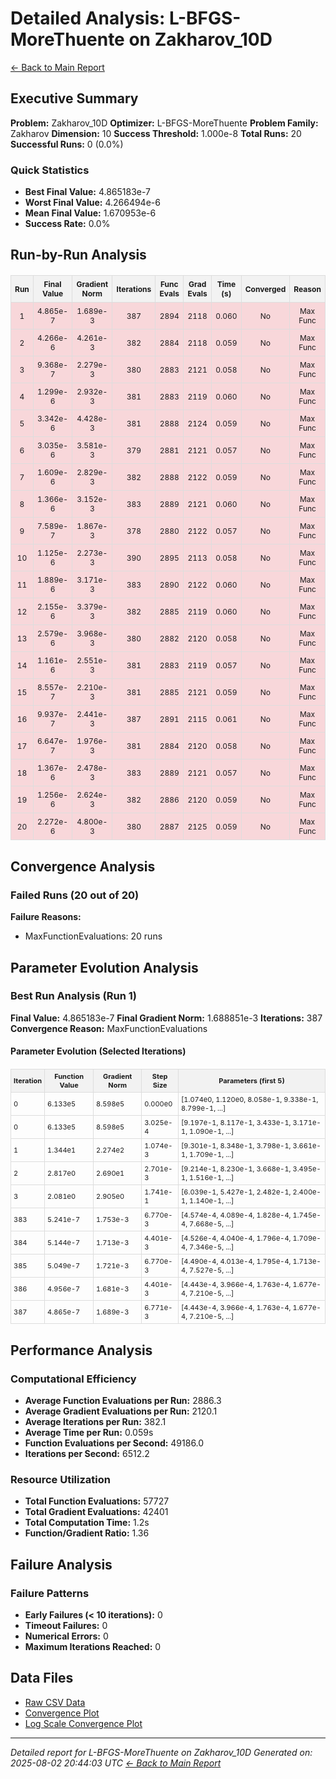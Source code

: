 # Detailed Analysis: L-BFGS-MoreThuente on Zakharov_10D
[← Back to Main Report](benchmark_report.md)
## Executive Summary
**Problem:** Zakharov_10D
**Optimizer:** L-BFGS-MoreThuente
**Problem Family:** Zakharov
**Dimension:** 10
**Success Threshold:** 1.000e-8
**Total Runs:** 20
**Successful Runs:** 0 (0.0%)

### Quick Statistics
* **Best Final Value:** 4.865183e-7
* **Worst Final Value:** 4.266494e-6
* **Mean Final Value:** 1.670953e-6
* **Success Rate:** 0.0%


## Run-by-Run Analysis
<table style="border-collapse: collapse; width: 100%; margin: 20px 0; font-size: 12px;">
<tr style="background-color: #f2f2f2;">
<th style="border: 1px solid #ddd; padding: 6px; text-align: center;">Run</th>
<th style="border: 1px solid #ddd; padding: 6px; text-align: center;">Final Value</th>
<th style="border: 1px solid #ddd; padding: 6px; text-align: center;">Gradient Norm</th>
<th style="border: 1px solid #ddd; padding: 6px; text-align: center;">Iterations</th>
<th style="border: 1px solid #ddd; padding: 6px; text-align: center;">Func Evals</th>
<th style="border: 1px solid #ddd; padding: 6px; text-align: center;">Grad Evals</th>
<th style="border: 1px solid #ddd; padding: 6px; text-align: center;">Time (s)</th>
<th style="border: 1px solid #ddd; padding: 6px; text-align: center;">Converged</th>
<th style="border: 1px solid #ddd; padding: 6px; text-align: center;">Reason</th>
</tr>
<tr style="background-color: #f8d7da;">
<td style="border: 1px solid #ddd; padding: 6px; text-align: center;">1</td>
<td style="border: 1px solid #ddd; padding: 6px; text-align: center;">4.865e-7</td>
<td style="border: 1px solid #ddd; padding: 6px; text-align: center;">1.689e-3</td>
<td style="border: 1px solid #ddd; padding: 6px; text-align: center;">387</td>
<td style="border: 1px solid #ddd; padding: 6px; text-align: center;">2894</td>
<td style="border: 1px solid #ddd; padding: 6px; text-align: center;">2118</td>
<td style="border: 1px solid #ddd; padding: 6px; text-align: center;">0.060</td>
<td style="border: 1px solid #ddd; padding: 6px; text-align: center;">No</td>
<td style="border: 1px solid #ddd; padding: 6px; text-align: center;">Max Func</td>
</tr>
<tr style="background-color: #f8d7da;">
<td style="border: 1px solid #ddd; padding: 6px; text-align: center;">2</td>
<td style="border: 1px solid #ddd; padding: 6px; text-align: center;">4.266e-6</td>
<td style="border: 1px solid #ddd; padding: 6px; text-align: center;">4.261e-3</td>
<td style="border: 1px solid #ddd; padding: 6px; text-align: center;">382</td>
<td style="border: 1px solid #ddd; padding: 6px; text-align: center;">2884</td>
<td style="border: 1px solid #ddd; padding: 6px; text-align: center;">2118</td>
<td style="border: 1px solid #ddd; padding: 6px; text-align: center;">0.059</td>
<td style="border: 1px solid #ddd; padding: 6px; text-align: center;">No</td>
<td style="border: 1px solid #ddd; padding: 6px; text-align: center;">Max Func</td>
</tr>
<tr style="background-color: #f8d7da;">
<td style="border: 1px solid #ddd; padding: 6px; text-align: center;">3</td>
<td style="border: 1px solid #ddd; padding: 6px; text-align: center;">9.368e-7</td>
<td style="border: 1px solid #ddd; padding: 6px; text-align: center;">2.279e-3</td>
<td style="border: 1px solid #ddd; padding: 6px; text-align: center;">380</td>
<td style="border: 1px solid #ddd; padding: 6px; text-align: center;">2883</td>
<td style="border: 1px solid #ddd; padding: 6px; text-align: center;">2121</td>
<td style="border: 1px solid #ddd; padding: 6px; text-align: center;">0.058</td>
<td style="border: 1px solid #ddd; padding: 6px; text-align: center;">No</td>
<td style="border: 1px solid #ddd; padding: 6px; text-align: center;">Max Func</td>
</tr>
<tr style="background-color: #f8d7da;">
<td style="border: 1px solid #ddd; padding: 6px; text-align: center;">4</td>
<td style="border: 1px solid #ddd; padding: 6px; text-align: center;">1.299e-6</td>
<td style="border: 1px solid #ddd; padding: 6px; text-align: center;">2.932e-3</td>
<td style="border: 1px solid #ddd; padding: 6px; text-align: center;">381</td>
<td style="border: 1px solid #ddd; padding: 6px; text-align: center;">2883</td>
<td style="border: 1px solid #ddd; padding: 6px; text-align: center;">2119</td>
<td style="border: 1px solid #ddd; padding: 6px; text-align: center;">0.060</td>
<td style="border: 1px solid #ddd; padding: 6px; text-align: center;">No</td>
<td style="border: 1px solid #ddd; padding: 6px; text-align: center;">Max Func</td>
</tr>
<tr style="background-color: #f8d7da;">
<td style="border: 1px solid #ddd; padding: 6px; text-align: center;">5</td>
<td style="border: 1px solid #ddd; padding: 6px; text-align: center;">3.342e-6</td>
<td style="border: 1px solid #ddd; padding: 6px; text-align: center;">4.428e-3</td>
<td style="border: 1px solid #ddd; padding: 6px; text-align: center;">381</td>
<td style="border: 1px solid #ddd; padding: 6px; text-align: center;">2888</td>
<td style="border: 1px solid #ddd; padding: 6px; text-align: center;">2124</td>
<td style="border: 1px solid #ddd; padding: 6px; text-align: center;">0.059</td>
<td style="border: 1px solid #ddd; padding: 6px; text-align: center;">No</td>
<td style="border: 1px solid #ddd; padding: 6px; text-align: center;">Max Func</td>
</tr>
<tr style="background-color: #f8d7da;">
<td style="border: 1px solid #ddd; padding: 6px; text-align: center;">6</td>
<td style="border: 1px solid #ddd; padding: 6px; text-align: center;">3.035e-6</td>
<td style="border: 1px solid #ddd; padding: 6px; text-align: center;">3.581e-3</td>
<td style="border: 1px solid #ddd; padding: 6px; text-align: center;">379</td>
<td style="border: 1px solid #ddd; padding: 6px; text-align: center;">2881</td>
<td style="border: 1px solid #ddd; padding: 6px; text-align: center;">2121</td>
<td style="border: 1px solid #ddd; padding: 6px; text-align: center;">0.057</td>
<td style="border: 1px solid #ddd; padding: 6px; text-align: center;">No</td>
<td style="border: 1px solid #ddd; padding: 6px; text-align: center;">Max Func</td>
</tr>
<tr style="background-color: #f8d7da;">
<td style="border: 1px solid #ddd; padding: 6px; text-align: center;">7</td>
<td style="border: 1px solid #ddd; padding: 6px; text-align: center;">1.609e-6</td>
<td style="border: 1px solid #ddd; padding: 6px; text-align: center;">2.829e-3</td>
<td style="border: 1px solid #ddd; padding: 6px; text-align: center;">382</td>
<td style="border: 1px solid #ddd; padding: 6px; text-align: center;">2888</td>
<td style="border: 1px solid #ddd; padding: 6px; text-align: center;">2122</td>
<td style="border: 1px solid #ddd; padding: 6px; text-align: center;">0.059</td>
<td style="border: 1px solid #ddd; padding: 6px; text-align: center;">No</td>
<td style="border: 1px solid #ddd; padding: 6px; text-align: center;">Max Func</td>
</tr>
<tr style="background-color: #f8d7da;">
<td style="border: 1px solid #ddd; padding: 6px; text-align: center;">8</td>
<td style="border: 1px solid #ddd; padding: 6px; text-align: center;">1.366e-6</td>
<td style="border: 1px solid #ddd; padding: 6px; text-align: center;">3.152e-3</td>
<td style="border: 1px solid #ddd; padding: 6px; text-align: center;">383</td>
<td style="border: 1px solid #ddd; padding: 6px; text-align: center;">2889</td>
<td style="border: 1px solid #ddd; padding: 6px; text-align: center;">2121</td>
<td style="border: 1px solid #ddd; padding: 6px; text-align: center;">0.060</td>
<td style="border: 1px solid #ddd; padding: 6px; text-align: center;">No</td>
<td style="border: 1px solid #ddd; padding: 6px; text-align: center;">Max Func</td>
</tr>
<tr style="background-color: #f8d7da;">
<td style="border: 1px solid #ddd; padding: 6px; text-align: center;">9</td>
<td style="border: 1px solid #ddd; padding: 6px; text-align: center;">7.589e-7</td>
<td style="border: 1px solid #ddd; padding: 6px; text-align: center;">1.867e-3</td>
<td style="border: 1px solid #ddd; padding: 6px; text-align: center;">378</td>
<td style="border: 1px solid #ddd; padding: 6px; text-align: center;">2880</td>
<td style="border: 1px solid #ddd; padding: 6px; text-align: center;">2122</td>
<td style="border: 1px solid #ddd; padding: 6px; text-align: center;">0.057</td>
<td style="border: 1px solid #ddd; padding: 6px; text-align: center;">No</td>
<td style="border: 1px solid #ddd; padding: 6px; text-align: center;">Max Func</td>
</tr>
<tr style="background-color: #f8d7da;">
<td style="border: 1px solid #ddd; padding: 6px; text-align: center;">10</td>
<td style="border: 1px solid #ddd; padding: 6px; text-align: center;">1.125e-6</td>
<td style="border: 1px solid #ddd; padding: 6px; text-align: center;">2.273e-3</td>
<td style="border: 1px solid #ddd; padding: 6px; text-align: center;">390</td>
<td style="border: 1px solid #ddd; padding: 6px; text-align: center;">2895</td>
<td style="border: 1px solid #ddd; padding: 6px; text-align: center;">2113</td>
<td style="border: 1px solid #ddd; padding: 6px; text-align: center;">0.058</td>
<td style="border: 1px solid #ddd; padding: 6px; text-align: center;">No</td>
<td style="border: 1px solid #ddd; padding: 6px; text-align: center;">Max Func</td>
</tr>
<tr style="background-color: #f8d7da;">
<td style="border: 1px solid #ddd; padding: 6px; text-align: center;">11</td>
<td style="border: 1px solid #ddd; padding: 6px; text-align: center;">1.889e-6</td>
<td style="border: 1px solid #ddd; padding: 6px; text-align: center;">3.171e-3</td>
<td style="border: 1px solid #ddd; padding: 6px; text-align: center;">383</td>
<td style="border: 1px solid #ddd; padding: 6px; text-align: center;">2890</td>
<td style="border: 1px solid #ddd; padding: 6px; text-align: center;">2122</td>
<td style="border: 1px solid #ddd; padding: 6px; text-align: center;">0.060</td>
<td style="border: 1px solid #ddd; padding: 6px; text-align: center;">No</td>
<td style="border: 1px solid #ddd; padding: 6px; text-align: center;">Max Func</td>
</tr>
<tr style="background-color: #f8d7da;">
<td style="border: 1px solid #ddd; padding: 6px; text-align: center;">12</td>
<td style="border: 1px solid #ddd; padding: 6px; text-align: center;">2.155e-6</td>
<td style="border: 1px solid #ddd; padding: 6px; text-align: center;">3.379e-3</td>
<td style="border: 1px solid #ddd; padding: 6px; text-align: center;">382</td>
<td style="border: 1px solid #ddd; padding: 6px; text-align: center;">2885</td>
<td style="border: 1px solid #ddd; padding: 6px; text-align: center;">2119</td>
<td style="border: 1px solid #ddd; padding: 6px; text-align: center;">0.060</td>
<td style="border: 1px solid #ddd; padding: 6px; text-align: center;">No</td>
<td style="border: 1px solid #ddd; padding: 6px; text-align: center;">Max Func</td>
</tr>
<tr style="background-color: #f8d7da;">
<td style="border: 1px solid #ddd; padding: 6px; text-align: center;">13</td>
<td style="border: 1px solid #ddd; padding: 6px; text-align: center;">2.579e-6</td>
<td style="border: 1px solid #ddd; padding: 6px; text-align: center;">3.968e-3</td>
<td style="border: 1px solid #ddd; padding: 6px; text-align: center;">380</td>
<td style="border: 1px solid #ddd; padding: 6px; text-align: center;">2882</td>
<td style="border: 1px solid #ddd; padding: 6px; text-align: center;">2120</td>
<td style="border: 1px solid #ddd; padding: 6px; text-align: center;">0.058</td>
<td style="border: 1px solid #ddd; padding: 6px; text-align: center;">No</td>
<td style="border: 1px solid #ddd; padding: 6px; text-align: center;">Max Func</td>
</tr>
<tr style="background-color: #f8d7da;">
<td style="border: 1px solid #ddd; padding: 6px; text-align: center;">14</td>
<td style="border: 1px solid #ddd; padding: 6px; text-align: center;">1.161e-6</td>
<td style="border: 1px solid #ddd; padding: 6px; text-align: center;">2.551e-3</td>
<td style="border: 1px solid #ddd; padding: 6px; text-align: center;">381</td>
<td style="border: 1px solid #ddd; padding: 6px; text-align: center;">2883</td>
<td style="border: 1px solid #ddd; padding: 6px; text-align: center;">2119</td>
<td style="border: 1px solid #ddd; padding: 6px; text-align: center;">0.057</td>
<td style="border: 1px solid #ddd; padding: 6px; text-align: center;">No</td>
<td style="border: 1px solid #ddd; padding: 6px; text-align: center;">Max Func</td>
</tr>
<tr style="background-color: #f8d7da;">
<td style="border: 1px solid #ddd; padding: 6px; text-align: center;">15</td>
<td style="border: 1px solid #ddd; padding: 6px; text-align: center;">8.557e-7</td>
<td style="border: 1px solid #ddd; padding: 6px; text-align: center;">2.210e-3</td>
<td style="border: 1px solid #ddd; padding: 6px; text-align: center;">381</td>
<td style="border: 1px solid #ddd; padding: 6px; text-align: center;">2885</td>
<td style="border: 1px solid #ddd; padding: 6px; text-align: center;">2121</td>
<td style="border: 1px solid #ddd; padding: 6px; text-align: center;">0.059</td>
<td style="border: 1px solid #ddd; padding: 6px; text-align: center;">No</td>
<td style="border: 1px solid #ddd; padding: 6px; text-align: center;">Max Func</td>
</tr>
<tr style="background-color: #f8d7da;">
<td style="border: 1px solid #ddd; padding: 6px; text-align: center;">16</td>
<td style="border: 1px solid #ddd; padding: 6px; text-align: center;">9.937e-7</td>
<td style="border: 1px solid #ddd; padding: 6px; text-align: center;">2.441e-3</td>
<td style="border: 1px solid #ddd; padding: 6px; text-align: center;">387</td>
<td style="border: 1px solid #ddd; padding: 6px; text-align: center;">2891</td>
<td style="border: 1px solid #ddd; padding: 6px; text-align: center;">2115</td>
<td style="border: 1px solid #ddd; padding: 6px; text-align: center;">0.061</td>
<td style="border: 1px solid #ddd; padding: 6px; text-align: center;">No</td>
<td style="border: 1px solid #ddd; padding: 6px; text-align: center;">Max Func</td>
</tr>
<tr style="background-color: #f8d7da;">
<td style="border: 1px solid #ddd; padding: 6px; text-align: center;">17</td>
<td style="border: 1px solid #ddd; padding: 6px; text-align: center;">6.647e-7</td>
<td style="border: 1px solid #ddd; padding: 6px; text-align: center;">1.976e-3</td>
<td style="border: 1px solid #ddd; padding: 6px; text-align: center;">381</td>
<td style="border: 1px solid #ddd; padding: 6px; text-align: center;">2884</td>
<td style="border: 1px solid #ddd; padding: 6px; text-align: center;">2120</td>
<td style="border: 1px solid #ddd; padding: 6px; text-align: center;">0.058</td>
<td style="border: 1px solid #ddd; padding: 6px; text-align: center;">No</td>
<td style="border: 1px solid #ddd; padding: 6px; text-align: center;">Max Func</td>
</tr>
<tr style="background-color: #f8d7da;">
<td style="border: 1px solid #ddd; padding: 6px; text-align: center;">18</td>
<td style="border: 1px solid #ddd; padding: 6px; text-align: center;">1.367e-6</td>
<td style="border: 1px solid #ddd; padding: 6px; text-align: center;">2.478e-3</td>
<td style="border: 1px solid #ddd; padding: 6px; text-align: center;">383</td>
<td style="border: 1px solid #ddd; padding: 6px; text-align: center;">2889</td>
<td style="border: 1px solid #ddd; padding: 6px; text-align: center;">2121</td>
<td style="border: 1px solid #ddd; padding: 6px; text-align: center;">0.057</td>
<td style="border: 1px solid #ddd; padding: 6px; text-align: center;">No</td>
<td style="border: 1px solid #ddd; padding: 6px; text-align: center;">Max Func</td>
</tr>
<tr style="background-color: #f8d7da;">
<td style="border: 1px solid #ddd; padding: 6px; text-align: center;">19</td>
<td style="border: 1px solid #ddd; padding: 6px; text-align: center;">1.256e-6</td>
<td style="border: 1px solid #ddd; padding: 6px; text-align: center;">2.624e-3</td>
<td style="border: 1px solid #ddd; padding: 6px; text-align: center;">382</td>
<td style="border: 1px solid #ddd; padding: 6px; text-align: center;">2886</td>
<td style="border: 1px solid #ddd; padding: 6px; text-align: center;">2120</td>
<td style="border: 1px solid #ddd; padding: 6px; text-align: center;">0.059</td>
<td style="border: 1px solid #ddd; padding: 6px; text-align: center;">No</td>
<td style="border: 1px solid #ddd; padding: 6px; text-align: center;">Max Func</td>
</tr>
<tr style="background-color: #f8d7da;">
<td style="border: 1px solid #ddd; padding: 6px; text-align: center;">20</td>
<td style="border: 1px solid #ddd; padding: 6px; text-align: center;">2.272e-6</td>
<td style="border: 1px solid #ddd; padding: 6px; text-align: center;">4.800e-3</td>
<td style="border: 1px solid #ddd; padding: 6px; text-align: center;">380</td>
<td style="border: 1px solid #ddd; padding: 6px; text-align: center;">2887</td>
<td style="border: 1px solid #ddd; padding: 6px; text-align: center;">2125</td>
<td style="border: 1px solid #ddd; padding: 6px; text-align: center;">0.059</td>
<td style="border: 1px solid #ddd; padding: 6px; text-align: center;">No</td>
<td style="border: 1px solid #ddd; padding: 6px; text-align: center;">Max Func</td>
</tr>
</table>

## Convergence Analysis

### Failed Runs (20 out of 20)

**Failure Reasons:**
- MaxFunctionEvaluations: 20 runs

## Parameter Evolution Analysis

### Best Run Analysis (Run 1)
**Final Value:** 4.865183e-7
**Final Gradient Norm:** 1.688851e-3
**Iterations:** 387
**Convergence Reason:** MaxFunctionEvaluations

#### Parameter Evolution (Selected Iterations)

<table style="border-collapse: collapse; width: 100%; margin: 20px 0; font-size: 11px;">
<tr style="background-color: #f2f2f2;">
<th style="border: 1px solid #ddd; padding: 4px;">Iteration</th>
<th style="border: 1px solid #ddd; padding: 4px;">Function Value</th>
<th style="border: 1px solid #ddd; padding: 4px;">Gradient Norm</th>
<th style="border: 1px solid #ddd; padding: 4px;">Step Size</th>
<th style="border: 1px solid #ddd; padding: 4px;">Parameters (first 5)</th>
</tr>
<tr><td style="border: 1px solid #ddd; padding: 4px;">0</td><td style="border: 1px solid #ddd; padding: 4px;">6.133e5</td><td style="border: 1px solid #ddd; padding: 4px;">8.598e5</td><td style="border: 1px solid #ddd; padding: 4px;">0.000e0</td><td style="border: 1px solid #ddd; padding: 4px;">[1.074e0, 1.120e0, 8.058e-1, 9.338e-1, 8.799e-1, ...]</td></tr>
<tr><td style="border: 1px solid #ddd; padding: 4px;">0</td><td style="border: 1px solid #ddd; padding: 4px;">6.133e5</td><td style="border: 1px solid #ddd; padding: 4px;">8.598e5</td><td style="border: 1px solid #ddd; padding: 4px;">3.025e-4</td><td style="border: 1px solid #ddd; padding: 4px;">[9.197e-1, 8.117e-1, 3.433e-1, 3.171e-1, 1.090e-1, ...]</td></tr>
<tr><td style="border: 1px solid #ddd; padding: 4px;">1</td><td style="border: 1px solid #ddd; padding: 4px;">1.344e1</td><td style="border: 1px solid #ddd; padding: 4px;">2.274e2</td><td style="border: 1px solid #ddd; padding: 4px;">1.074e-3</td><td style="border: 1px solid #ddd; padding: 4px;">[9.301e-1, 8.348e-1, 3.798e-1, 3.661e-1, 1.709e-1, ...]</td></tr>
<tr><td style="border: 1px solid #ddd; padding: 4px;">2</td><td style="border: 1px solid #ddd; padding: 4px;">2.817e0</td><td style="border: 1px solid #ddd; padding: 4px;">2.690e1</td><td style="border: 1px solid #ddd; padding: 4px;">2.701e-3</td><td style="border: 1px solid #ddd; padding: 4px;">[9.214e-1, 8.230e-1, 3.668e-1, 3.495e-1, 1.516e-1, ...]</td></tr>
<tr><td style="border: 1px solid #ddd; padding: 4px;">3</td><td style="border: 1px solid #ddd; padding: 4px;">2.081e0</td><td style="border: 1px solid #ddd; padding: 4px;">2.905e0</td><td style="border: 1px solid #ddd; padding: 4px;">1.741e-1</td><td style="border: 1px solid #ddd; padding: 4px;">[6.039e-1, 5.427e-1, 2.482e-1, 2.400e-1, 1.140e-1, ...]</td></tr>
<tr><td style="border: 1px solid #ddd; padding: 4px;">383</td><td style="border: 1px solid #ddd; padding: 4px;">5.241e-7</td><td style="border: 1px solid #ddd; padding: 4px;">1.753e-3</td><td style="border: 1px solid #ddd; padding: 4px;">6.770e-3</td><td style="border: 1px solid #ddd; padding: 4px;">[4.574e-4, 4.089e-4, 1.828e-4, 1.745e-4, 7.668e-5, ...]</td></tr>
<tr><td style="border: 1px solid #ddd; padding: 4px;">384</td><td style="border: 1px solid #ddd; padding: 4px;">5.144e-7</td><td style="border: 1px solid #ddd; padding: 4px;">1.713e-3</td><td style="border: 1px solid #ddd; padding: 4px;">4.401e-3</td><td style="border: 1px solid #ddd; padding: 4px;">[4.526e-4, 4.040e-4, 1.796e-4, 1.709e-4, 7.346e-5, ...]</td></tr>
<tr><td style="border: 1px solid #ddd; padding: 4px;">385</td><td style="border: 1px solid #ddd; padding: 4px;">5.049e-7</td><td style="border: 1px solid #ddd; padding: 4px;">1.721e-3</td><td style="border: 1px solid #ddd; padding: 4px;">6.770e-3</td><td style="border: 1px solid #ddd; padding: 4px;">[4.490e-4, 4.013e-4, 1.795e-4, 1.713e-4, 7.527e-5, ...]</td></tr>
<tr><td style="border: 1px solid #ddd; padding: 4px;">386</td><td style="border: 1px solid #ddd; padding: 4px;">4.956e-7</td><td style="border: 1px solid #ddd; padding: 4px;">1.681e-3</td><td style="border: 1px solid #ddd; padding: 4px;">4.401e-3</td><td style="border: 1px solid #ddd; padding: 4px;">[4.443e-4, 3.966e-4, 1.763e-4, 1.677e-4, 7.210e-5, ...]</td></tr>
<tr><td style="border: 1px solid #ddd; padding: 4px;">387</td><td style="border: 1px solid #ddd; padding: 4px;">4.865e-7</td><td style="border: 1px solid #ddd; padding: 4px;">1.689e-3</td><td style="border: 1px solid #ddd; padding: 4px;">6.771e-3</td><td style="border: 1px solid #ddd; padding: 4px;">[4.443e-4, 3.966e-4, 1.763e-4, 1.677e-4, 7.210e-5, ...]</td></tr>
</table>

## Performance Analysis

### Computational Efficiency
- **Average Function Evaluations per Run:** 2886.3
- **Average Gradient Evaluations per Run:** 2120.1
- **Average Iterations per Run:** 382.1
- **Average Time per Run:** 0.059s
- **Function Evaluations per Second:** 49186.0
- **Iterations per Second:** 6512.2
### Resource Utilization
- **Total Function Evaluations:** 57727
- **Total Gradient Evaluations:** 42401
- **Total Computation Time:** 1.2s
- **Function/Gradient Ratio:** 1.36
## Failure Analysis

### Failure Patterns
- **Early Failures (< 10 iterations):** 0
- **Timeout Failures:** 0
- **Numerical Errors:** 0
- **Maximum Iterations Reached:** 0


## Data Files
* [Raw CSV Data](../data/problems/Zakharov_10D_results.csv)
* [Convergence Plot](../plots/Zakharov_10D.png)
* [Log Scale Convergence Plot](../plots/Zakharov_10D_log.png)


---
*Detailed report for L-BFGS-MoreThuente on Zakharov_10D*
*Generated on: 2025-08-02 20:44:03 UTC*
*[← Back to Main Report](../benchmark_report.md)*

